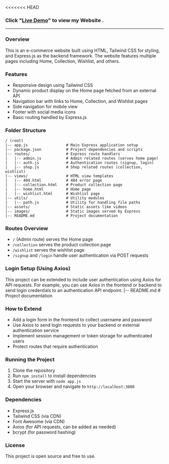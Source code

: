 
<<<<<<< HEAD

### Click "[Live Demo](https://e-commerce-websites-3l2v.onrender.com)" to view my Website .

---

### Overview
This is an e-commerce website built using HTML, Tailwind CSS for styling, and Express.js as the backend framework. The website features multiple pages including Home, Collection, Wishlist, and others.

### Features
- Responsive design using Tailwind CSS
- Dynamic product display on the Home page fetched from an external API
- Navigation bar with links to Home, Collection, and Wishlist pages
- Side navigation for mobile view
- Footer with social media icons
- Basic routing handled by Express.js

### Folder Structure
```
/ (root)
|-- app.js                 # Main Express application setup
|-- package.json           # Project dependencies and scripts
|-- routes/                # Express route handlers
|   |-- admin.js           # Admin related routes (serves home page)
|   |-- auth.js            # Authentication routes (signup, login)
|   |-- shop.js            # Shop related routes (collection, wishlist)
|-- views/                 # HTML view templates
|   |-- 404.html           # 404 error page
|   |-- collection.html    # Product collection page
|   |-- home.html          # Home page
|   |-- wishlist.html      # Wishlist page
|-- utils/                 # Utility modules
|   |-- path.js            # Utility for handling file paths
|-- assets/                # Static assets like videos
|-- images/                # Static images served by Express
|-- README.md              # Project documentation
```

### Routes Overview
- `/` (Admin route) serves the Home page
- `/collection` serves the product collection page
- `/wishlist` serves the wishlist page
- `/signup` and `/login` handle user authentication via POST requests

### Login Setup (Using Axios)
This project can be extended to include user authentication using Axios for API requests. For example, you can use Axios in the frontend or backend to send login credentials to an authentication API endpoint.
|-- README.md              # Project documentation



### How to Extend
- Add a login form in the frontend to collect username and password
- Use Axios to send login requests to your backend or external authentication service
- Implement session management or token storage for authenticated users
- Protect routes that require authentication

### Running the Project
1. Clone the repository
2. Run `npm install` to install dependencies
3. Start the server with `node app.js`
4. Open your browser and navigate to `http://localhost:3000`

### Dependencies
- Express.js
- Tailwind CSS (via CDN)
- Font Awesome (via CDN)
- Axios (for API requests, can be added as needed)
- bcrypt (for password hashing)

### License
This project is open source and free to use.
